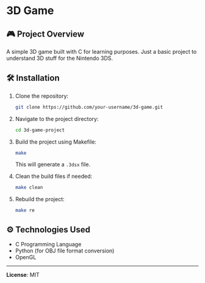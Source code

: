 # 3D Game

## 🎮 Project Overview
A simple 3D game built with C for learning purposes. Just a basic project to understand 3D stuff for the Nintendo 3DS.

## 🛠️ Installation
1. Clone the repository:
   ```bash
   git clone https://github.com/your-username/3d-game.git
   ```
2. Navigate to the project directory:
   ```bash
   cd 3d-game-project
   ```
3. Build the project using Makefile:
   ```bash
   make
   ```
   This will generate a `.3dsx` file.

4. Clean the build files if needed:
   ```bash
   make clean
   ```

5. Rebuild the project:
   ```bash
   make re
   ```

## ⚙️ Technologies Used
- C Programming Language
- Python (for OBJ file format conversion)
- OpenGL

---

**License**: MIT